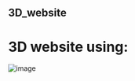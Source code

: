 ## 3D_website
# 3D website using:
[1]: three,js
[2]: webGl
[3]: Vite
 
 ![image](https://user-images.githubusercontent.com/63835313/154971340-10ea7c27-2a46-4ea7-bd7c-0756a271c2de.png)

